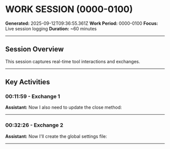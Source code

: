 # WORK SESSION (0000-0100)

**Generated:** 2025-09-12T09:36:55.361Z
**Work Period:** 0000-0100
**Focus:** Live session logging
**Duration:** ~60 minutes

---

## Session Overview

This session captures real-time tool interactions and exchanges.

---

## Key Activities

### 00:11:59 - Exchange 1

**Assistant:** Now I also need to update the close method:

---

### 00:32:26 - Exchange 2

**Assistant:** Now I'll create the global settings file:

---

